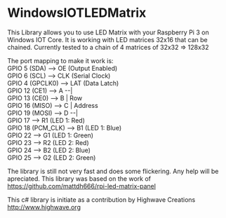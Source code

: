 # WindowsIOTLEDMatrix
This Library allows you to use LED Matrix with your Raspberry Pi 3 on Windows IOT Core. It is working with LED matrices 32x16 that can be chained. Currently tested to a chain of 4 matrices of 32x32 => 128x32

The port mapping to make it work is:<br/>
GPIO 5 (SDA)       -->  OE (Output Enabled)<br/>
GPIO 6 (SCL)       -->  CLK (Serial Clock)<br/>
GPIO 4 (GPCLK0)    -->  LAT (Data Latch)<br/>
GPIO 12 (CE1)       -->  A  --|<br/>
GPIO 13 (CE0)       -->  B    |   Row<br/>
GPIO 16 (MISO)      -->  C    | Address<br/>
GPIO 19 (MOSI)     -->  D  --|<br/>
GPIO 17            -->  R1 (LED 1: Red)<br/>
GPIO 18 (PCM_CLK)  -->  B1 (LED 1: Blue)<br/>
GPIO 22            -->  G1 (LED 1: Green)<br/>
GPIO 23            -->  R2 (LED 2: Red)<br/>
GPIO 24            -->  B2 (LED 2: Blue)<br/>
GPIO 25            -->  G2 (LED 2: Green)<br/>

The library is still not very fast and does some flickering. Any help will be apreciated.
This library was based on the work of https://github.com/mattdh666/rpi-led-matrix-panel

This c# library is initiate as a contribution by Highwave Creations http://www.highwave.org
